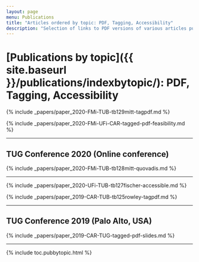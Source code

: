 ```yaml
---
layout: page
menu: Publications
title: "Articles ordered by topic: PDF, Tagging, Accessibility"
description: "Selection of links to PDF versions of various articles published by the LaTeX3 project and links to videos of their conference presentations ordered by major topics."
---
```


# [Publications by topic]({{ site.baseurl }}/publications/indexbytopic/): PDF, Tagging, Accessibility


{% include _papers/paper_2020-FMi-TUB-tb129mitt-tagpdf.md  %}

{% include _papers/paper_2020-FMi-UFi-CAR-tagged-pdf-feasibility.md  %}


<hr class="conference-start">

## TUG Conference 2020 (Online conference)

{% include _papers/paper_2020-FMi-TUB-tb128mitt-quovadis.md %}

<hr class="conference-end">



{% include _papers/paper_2020-UFi-TUB-tb127fischer-accessible.md  %}

{% include _papers/paper_2019-CAR-TUB-tb125rowley-tagpdf.md  %}


<hr class="conference-start">

## TUG Conference 2019 (Palo Alto, USA)
{% include _papers/paper_2019-CAR-TUG-tagged-pdf-slides.md %}

<hr class="conference-end">




<div class="row">{% include toc.pubbytopic.html %}</div>
<div id="div_vgwpixel"></div>

